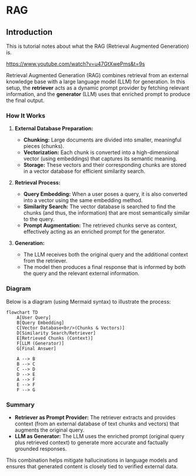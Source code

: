 # RAG

## Introduction

This is tutorial notes about what the RAG (Retrieval Augmented Generation) is.

https://www.youtube.com/watch?v=u47GtXwePms&t=9s

Retrieval Augmented Generation (RAG) combines retrieval from an external knowledge base with a large language model (LLM) for generation. In this setup, the **retriever** acts as a dynamic prompt provider by fetching relevant information, and the **generator** (LLM) uses that enriched prompt to produce the final output.

### How It Works

1. **External Database Preparation:**
   - **Chunking:** Large documents are divided into smaller, meaningful pieces (chunks).
   - **Vectorization:** Each chunk is converted into a high-dimensional vector (using embeddings) that captures its semantic meaning.
   - **Storage:** These vectors and their corresponding chunks are stored in a vector database for efficient similarity search.

2. **Retrieval Process:**
   - **Query Embedding:** When a user poses a query, it is also converted into a vector using the same embedding method.
   - **Similarity Search:** The vector database is searched to find the chunks (and thus, the information) that are most semantically similar to the query.
   - **Prompt Augmentation:** The retrieved chunks serve as context, effectively acting as an enriched prompt for the generator.

3. **Generation:**
   - The LLM receives both the original query and the additional context from the retriever.
   - The model then produces a final response that is informed by both the query and the relevant external information.

### Diagram

Below is a diagram (using Mermaid syntax) to illustrate the process:

```mermaid
flowchart TD
    A[User Query]
    B[Query Embedding]
    C[Vector Database<br/>(Chunks & Vectors)]
    D[Similarity Search/Retriever]
    E[Retrieved Chunks (Context)]
    F[LLM (Generator)]
    G[Final Answer]

    A --> B
    B --> C
    C --> D
    D --> E
    A --> F
    E --> F
    F --> G
```

### Summary

- **Retriever as Prompt Provider:** The retriever extracts and provides context (from an external database of text chunks and vectors) that augments the original query.
- **LLM as Generator:** The LLM uses the enriched prompt (original query plus retrieved context) to generate more accurate and factually grounded responses.

This combination helps mitigate hallucinations in language models and ensures that generated content is closely tied to verified external data.